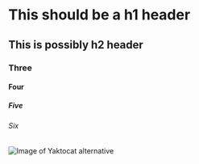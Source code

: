 # This should be a h1 header
## This is possibly h2 header
### Three
#### Four
##### Five
###### Six

![Image of Yaktocat alternative](https://octodex.github.com/images/yaktocat.png "Primary text")
